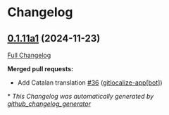 # Changelog

## [0.1.11a1](https://github.com/OpenVoiceOS/ovos-skill-alerts/tree/0.1.11a1) (2024-11-23)

[Full Changelog](https://github.com/OpenVoiceOS/ovos-skill-alerts/compare/0.1.10...0.1.11a1)

**Merged pull requests:**

- Add Catalan translation [\#36](https://github.com/OpenVoiceOS/ovos-skill-alerts/pull/36) ([gitlocalize-app[bot]](https://github.com/apps/gitlocalize-app))



\* *This Changelog was automatically generated by [github_changelog_generator](https://github.com/github-changelog-generator/github-changelog-generator)*
